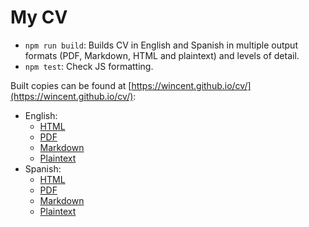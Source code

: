 # My CV

* `npm run build`: Builds CV in English and Spanish in multiple output formats (PDF, Markdown, HTML and plaintext) and levels of detail.
* `npm test`: Check JS formatting.

Built copies can be found at [https://wincent.github.io/cv/](https://wincent.github.io/cv/):

* English:
  * [HTML](https://wincent.github.io/cv/cv.en.html)
  * [PDF](https://wincent.github.io/cv/cv.en.pdf)
  * [Markdown](https://wincent.github.io/cv/cv.en.md)
  * [Plaintext](https://wincent.github.io/cv/cv.en.txt)
* Spanish:
  * [HTML](https://wincent.github.io/cv/cv.es.html)
  * [PDF](https://wincent.github.io/cv/cv.es.pdf)
  * [Markdown](https://wincent.github.io/cv/cv.es.md)
  * [Plaintext](https://wincent.github.io/cv/cv.es.txt)
